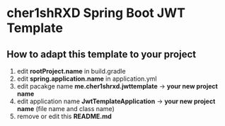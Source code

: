 # cher1shRXD Spring Boot JWT Template

## How to adapt this template to your project
1. edit **rootProject.name** in build.gradle
2. edit **spring.application.name** in application.yml
3. edit pacakge name **me.cher1shrxd.jwttemplate** -> **your new project name**
4. edit application name **JwtTemplateApplication** -> **your new project name** (file name and class name)
5. remove or edit this **README.md**

